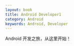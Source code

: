 ```yaml
---
layout: book
title: Android Developer1
category: Android
keywords: Android, Developer
---
```

Android 开发之旅，从这里开始！
